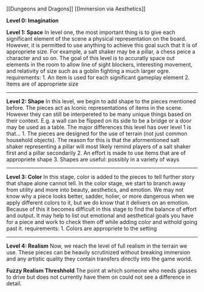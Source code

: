[[Dungeons and Dragons]] [[Immersion via Aesthetics]]

**Level 0: Imagination**

**Level 1: Space**
In level one, the most important thing is to give each significant element of the scene a physical representation on the board. However, it is permitted to use anything to achieve this goal such that it is of appropriete size. For example, a salt shaker may be a pillar, a chess peice a character and so on. The goal of this level is to accuratly space out elements in the room to allow line of sight blockers, interesting movement, and relativity of size such as a goblin fighting a much larger ogre.
requirements:
	1. An item is used for each significant gameplay element
	2. Items are of appropriete size

---
**Level 2: Shape**
In this level, we begin to add shape to the pieces mentioned before. The pieces act as Iconic representations of items in the scene. However they can still be interpereted to be many unique things based on their context. E.g. a wall can be flipped on its side to be a bridge or a door may be used as a table. The major differences this level has over level 1 is that...
	1. The pieces are designed for the use of terrain (not just common household objects). The reason for this is that the aformentioned salt shaker representing a pillar will most likely remind players of a salt shaker first and a pillar secondarily
	2. An effort is made to use items that are of appropriete shape
	3. Shapes are useful: possibly in a variety of ways

---
**Level 3: Color**
In this stage, color is added to the pieces to tell further story that shape alone cannot tell. In the color stage, we start to branch away from utility and more into beauty, aesthetics, and emotion. We may not know why a piece looks better, sadder, holier, or more dangerous when we apply different colors to it, but we do know that it delivers on an emotion. Because of this it becomes difficult in this stage to find the balance of effort and output. It may help to list out emotional and aesthetical goals you have for a piece and work to check them off while adding color and withold going past it.
requirements:
	1. Colors are appropriete to the setting

---
**Level 4: Realism**
Now, we reach the level of full realism in the terrain we use. These pieces can be heavily scrutinized without breaking immersion and any artistic quality they contain transfers directly into the game world.

**Fuzzy Realism Threshhold**
The point at which someone who needs glasses to drive but does not currently have them on could not see a difference in detail. 
